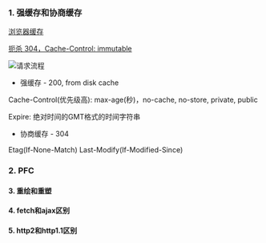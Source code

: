 ### 1. 强缓存和协商缓存

[浏览器缓存](https://juejin.im/post/6844903763665240072)

[扼杀 304，Cache-Control: immutable](https://www.cnblogs.com/ziyunfei/p/5642796.html)

![请求流程](https://p3-juejin.byteimg.com/tos-cn-i-k3u1fbpfcp/244a7d5cf07f421ba9d4e3dbb4a27bf4~tplv-k3u1fbpfcp-zoom-1.image)


* 强缓存 - 200, from disk cache

Cache-Control(优先级高): max-age(秒)，no-cache, no-store, private, public

Expire: 绝对时间的GMT格式的时间字符串

* 协商缓存 - 304

Etag(If-None-Match)
Last-Modify(If-Modified-Since)


### 2. PFC

#### 3. 重绘和重塑

#### 4. fetch和ajax区别

#### 5. http2和http1.1区别